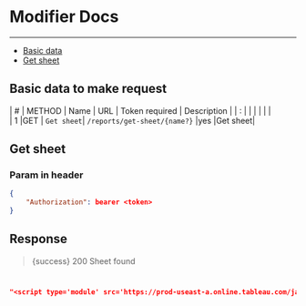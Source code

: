 # Modifier Docs

---
- [Basic data](#basic-data)
- [Get sheet](#get-sheet)

<a name="basic-data"></a>
## Basic data to make request


| # | METHOD | Name              | URL             | Token required | Description     |
| : |        |                   |                 |                |                 |  
| 1 |GET     | `Get sheet`| `/reports/get-sheet/{name?}`        |yes            |Get sheet|


<a name="get-sheet"></a>
## Get sheet


### Param in header

```json
{
    "Authorization": bearer <token>
}
```

## Response

> {success} 200 Sheet found

#

```json
"<script type='module' src='https://prod-useast-a.online.tableau.com/javascripts/api/tableau.embedding.3.latest.min.js'></script><tableau-viz id='tableau-viz' src='https://prod-useast-a.online.tableau.com/t/begento/views/ClaimsReportsPDFGenerator/Sheet12_1' width='1517' height='662' hide-tabs toolbar='bottom' ></tableau-viz>"
```